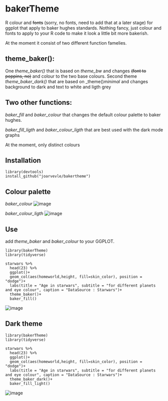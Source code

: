 # bakerTheme
R colour and ~~fonts~~ (sorry, no fonts, need to add that at a later stage) for ggplot that apply to baker hughes standards.
Nothing fancy, just colour and fonts to apply to your R code to make it look a little bit more bakerish.

At the moment it consist of two different function famelies.

## theme_baker():
One _theme_baker()_ that is based on _theme_bw_ and changes ~~(font to poppins, no)~~ and colour to the two base colours. 
Second theme _theme_baker_dark()_ that are based on _theme()_minimal_ and changes background to dark and text to white and ligth grey

## Two other functions:
_baker_fill_ and _baker_colour_ that changes the default colour palette to baker hughes.

_baker_fill_ligth_ and _baker_colour_ligth_ that are best used with the dark mode graphs

At the moment, only distinct colours

## Installation
```
library(devtools)
install_github("joarvevle/bakertheme")
```
## Colour palette
_baker_colour_
![image](https://github.com/joarvevle/bakerTheme/assets/143795683/07649a2a-ee20-4765-95ef-60e43862b648)


_baker_colour_ligth_
![image](https://github.com/joarvevle/bakerTheme/assets/143795683/f3a68957-5a09-46a5-9d94-a938a78ff32f)


## Use
add _theme_baker_ and _baker_colour_ to your GGPLOT.
````
library(bakerTheme)
library(tidyverse)

starwars %>%
  head(23) %>% 
  ggplot()+
  geom_col(aes(homeworld,height, fill=skin_color), position = "dodge")+
  labs(title = "Age in starwars", subtitle = "for different planets and eye colour", caption = "DataSource : Starwars")+
  theme_baker()+
  baker_fill()
````

![image](https://github.com/joarvevle/bakerTheme/assets/143795683/df040b6f-31d1-4038-8d86-19a0e608cf25)




## Dark theme
````
library(bakerTheme)
library(tidyverse)

starwars %>%
  head(23) %>% 
  ggplot()+
  geom_col(aes(homeworld,height, fill=skin_color), position = "dodge")+
  labs(title = "Age in starwars", subtitle = "for different planets and eye colour", caption = "DataSource : Starwars")+
  theme_baker_dark()+
  baker_fill_light()
````

![image](https://github.com/joarvevle/bakerTheme/assets/143795683/255c027c-b4ce-4de5-9630-94dd67ab1553)

